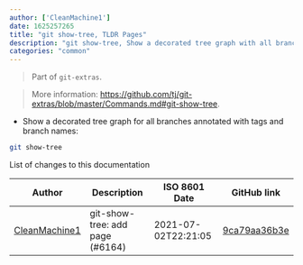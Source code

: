 ```yaml
---
author: ['CleanMachine1']
date: 1625257265
title: "git show-tree, TLDR Pages"
description: "git show-tree, Show a decorated tree graph with all branches of a Git repository, showing annotations."
categories: "common"
---
```

> Part of `git-extras`.

> More information: <https://github.com/tj/git-extras/blob/master/Commands.md#git-show-tree>.

- Show a decorated tree graph for all branches annotated with tags and branch names:

```bash
git show-tree
```
List of changes to this documentation


Author | Description | ISO 8601 Date | GitHub link
------|-----|-----|-----
[CleanMachine1](mailto:78213164+CleanMachine1@users.noreply.github.com) | git-show-tree: add page (#6164) | 2021-07-02T22:21:05 | [9ca79aa36b3e](https://github.com/tldr-pages/tldr/commit/9ca79aa36b3e33bd3bea79e564ace68464b9ad04)

